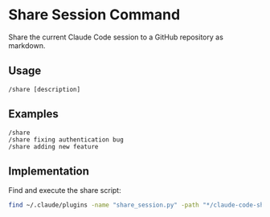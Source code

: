 # Share Session Command

Share the current Claude Code session to a GitHub repository as markdown.

## Usage

```
/share [description]
```

## Examples

```
/share
/share fixing authentication bug
/share adding new feature
```

## Implementation

Find and execute the share script:

```bash
find ~/.claude/plugins -name "share_session.py" -path "*/claude-code-share-plugin/*" 2>/dev/null | head -1 | xargs -I {} python3 {} $ARGUMENTS
```
